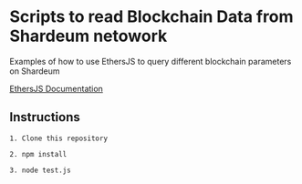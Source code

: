 # Scripts to read Blockchain Data from Shardeum netowork

Examples of how to use EthersJS to query different blockchain parameters on Shardeum

[EthersJS Documentation](https://docs.ethers.org/v5/getting-started/)

## Instructions

```
1. Clone this repository
```
```
2. npm install
```
```
3. node test.js
```